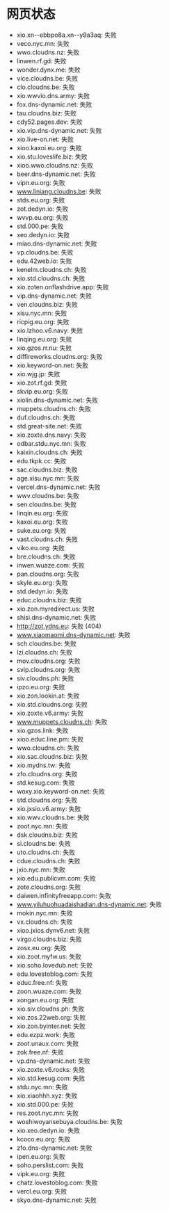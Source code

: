 # 网页状态
- xio.xn--ebbpo8a.xn--y9a3aq: 失败
- veco.nyc.mn: 失败
- wwo.cloudns.nz: 失败
- linwen.rf.gd: 失败
- wonder.dynx.me: 失败
- vice.cloudns.be: 失败
- clo.cloudns.be: 失败
- xio.wwvio.dns.army: 失败
- fox.dns-dynamic.net: 失败
- tau.cloudns.biz: 失败
- cdy52.pages.dev: 失败
- xio.vip.dns-dynamic.net: 失败
- xio.live-on.net: 失败
- xioo.kaxoi.eu.org: 失败
- xio.stu.loveslife.biz: 失败
- xioo.wwo.cloudns.nz: 失败
- beer.dns-dynamic.net: 失败
- vipn.eu.org: 失败
- www.liniang.cloudns.be: 失败
- stds.eu.org: 失败
- zot.dedyn.io: 失败
- wvvp.eu.org: 失败
- std.000.pe: 失败
- xeo.dedyn.io: 失败
- miao.dns-dynamic.net: 失败
- vp.cloudns.be: 失败
- edu.42web.io: 失败
- kenelm.cloudns.ch: 失败
- xio.std.cloudns.ch: 失败
- xio.zoten.onflashdrive.app: 失败
- vip.dns-dynamic.net: 失败
- ven.cloudns.biz: 失败
- xisu.nyc.mn: 失败
- ricpig.eu.org: 失败
- xio.lzhoo.v6.navy: 失败
- linqing.eu.org: 失败
- xio.gzos.rr.nu: 失败
- diffireworks.cloudns.org: 失败
- xio.keyword-on.net: 失败
- xio.wjg.jp: 失败
- xio.zot.rf.gd: 失败
- skvip.eu.org: 失败
- xiolin.dns-dynamic.net: 失败
- muppets.cloudns.ch: 失败
- duf.cloudns.ch: 失败
- std.great-site.net: 失败
- xio.zoxte.dns.navy: 失败
- odbar.stdu.nyc.mn: 失败
- kaixin.cloudns.ch: 失败
- edu.tkpk.cc: 失败
- sac.cloudns.biz: 失败
- age.xisu.nyc.mn: 失败
- vercel.dns-dynamic.net: 失败
- wwv.cloudns.be: 失败
- sen.cloudns.be: 失败
- linqin.eu.org: 失败
- kaxoi.eu.org: 失败
- suke.eu.org: 失败
- vast.cloudns.ch: 失败
- viko.eu.org: 失败
- bre.cloudns.ch: 失败
- inwen.wuaze.com: 失败
- pan.cloudns.org: 失败
- skyle.eu.org: 失败
- std.dedyn.io: 失败
- educ.cloudns.biz: 失败
- xio.zon.myredirect.us: 失败
- shisi.dns-dynamic.net: 失败
- http://zot.ydns.eu: 失败 (404)
- www.xiaomaomi.dns-dynamic.net: 失败
- sch.cloudns.be: 失败
- lzi.cloudns.ch: 失败
- mov.cloudns.org: 失败
- svip.cloudns.org: 失败
- siv.cloudns.ph: 失败
- ipzo.eu.org: 失败
- xio.zon.lookin.at: 失败
- xio.std.cloudns.org: 失败
- xio.zoxte.v6.army: 失败
- www.muppets.cloudns.ch: 失败
- xio.gzos.link: 失败
- xioo.educ.line.pm: 失败
- wwo.cloudns.ch: 失败
- xio.sac.cloudns.biz: 失败
- xio.mydns.tw: 失败
- zfo.cloudns.org: 失败
- std.kesug.com: 失败
- woxy.xio.keyword-on.net: 失败
- std.cloudns.org: 失败
- xio.jxsio.v6.army: 失败
- xio.wwv.cloudns.be: 失败
- zoot.nyc.mn: 失败
- dsk.cloudns.biz: 失败
- si.cloudns.be: 失败
- uto.cloudns.ch: 失败
- cdue.cloudns.ch: 失败
- jxio.nyc.mn: 失败
- xio.edu.publicvm.com: 失败
- zote.cloudns.org: 失败
- daiwen.infinityfreeapp.com: 失败
- www.yiluhuohuadaishadian.dns-dynamic.net: 失败
- mokin.nyc.mn: 失败
- vx.cloudns.ch: 失败
- xioo.jxios.dynv6.net: 失败
- virgo.cloudns.biz: 失败
- zosx.eu.org: 失败
- xio.zoot.myfw.us: 失败
- xio.soho.lovedub.net: 失败
- edu.lovestoblog.com: 失败
- educ.free.nf: 失败
- zoon.wuaze.com: 失败
- xongan.eu.org: 失败
- xio.siv.cloudns.ph: 失败
- xio.zos.22web.org: 失败
- xio.zon.byinter.net: 失败
- edu.ezpz.work: 失败
- zoot.unaux.com: 失败
- zok.free.nf: 失败
- vp.dns-dynamic.net: 失败
- xio.zoxte.v6.rocks: 失败
- xio.std.kesug.com: 失败
- stdu.nyc.mn: 失败
- xio.xiaohhh.xyz: 失败
- xio.std.000.pe: 失败
- res.zoot.nyc.mn: 失败
- woshiwoyansebuya.cloudns.be: 失败
- xio.xeo.dedyn.io: 失败
- kcoco.eu.org: 失败
- zfo.dns-dynamic.net: 失败
- ipen.eu.org: 失败
- soho.perslist.com: 失败
- vipk.eu.org: 失败
- chatz.lovestoblog.com: 失败
- vercl.eu.org: 失败
- skyo.dns-dynamic.net: 失败
